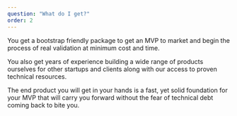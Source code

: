 ```yaml
---
question: "What do I get?"
order: 2
---
```


You get a bootstrap friendly package to get an MVP to market and begin the process of real validation at minimum cost and time. 

You also get years of experience building a wide range of products ourselves for other startups and clients along with our access to proven technical resources. 

The end product you will get in your hands is a fast, yet solid foundation for your MVP that will carry you forward without the fear of technical debt coming back to bite you. 

